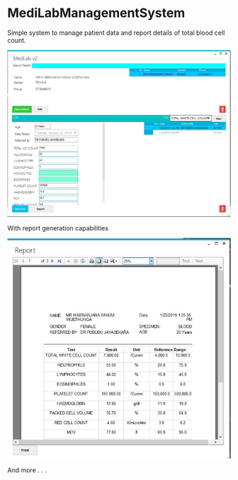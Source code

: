 # MediLabManagementSystem
Simple system to manage patient data and report details of total blood cell count.

![alt text](screenshots/main.JPG)

With report generation capabilities

![alt text](screenshots/Full_Report.JPG)

And more . . .
